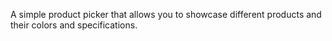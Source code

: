 A simple product picker that allows you to showcase different products and their colors and specifications.